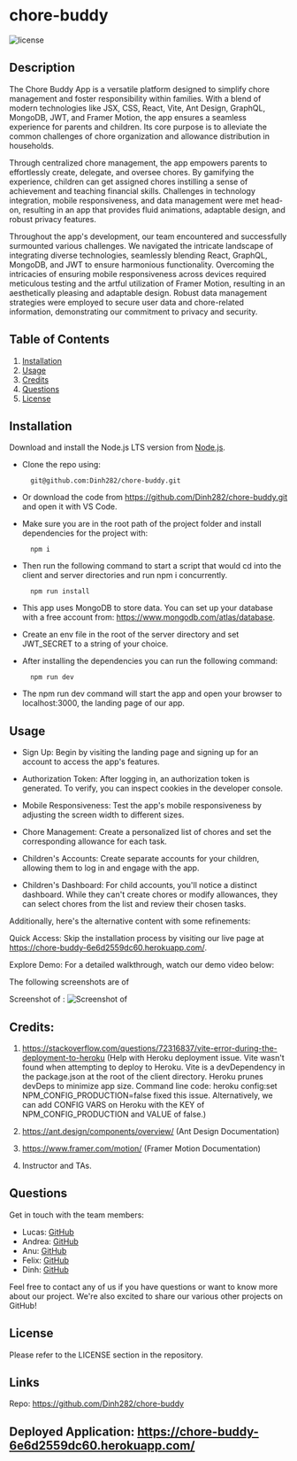 # chore-buddy

![license](https://img.shields.io/badge/License-MIT-yellowgreen)

## Description

The Chore Buddy App is a versatile platform designed to simplify chore management and foster responsibility within families. With a blend of modern technologies like JSX, CSS, React, Vite, Ant Design, GraphQL, MongoDB, JWT, and Framer Motion, the app ensures a seamless experience for parents and children. Its core purpose is to alleviate the common challenges of chore organization and allowance distribution in households.

Through centralized chore management, the app empowers parents to effortlessly create, delegate, and oversee chores. By gamifying the experience, children can get assigned chores instilling a sense of achievement and teaching financial skills. Challenges in technology integration, mobile responsiveness, and data management were met head-on, resulting in an app that provides fluid animations, adaptable design, and robust privacy features.

Throughout the app's development, our team encountered and successfully surmounted various challenges. We navigated the intricate landscape of integrating diverse technologies, seamlessly blending React, GraphQL, MongoDB, and JWT to ensure harmonious functionality. Overcoming the intricacies of ensuring mobile responsiveness across devices required meticulous testing and the artful utilization of Framer Motion, resulting in an aesthetically pleasing and adaptable design. Robust data management strategies were employed to secure user data and chore-related information, demonstrating our commitment to privacy and security.


## Table of Contents
1. [Installation](#installation)
2. [Usage](#usage)
3. [Credits](#credits)
4. [Questions](#questions)  
5. [License](#license)


## Installation
 Download and install the Node.js LTS version from [Node.js](https://nodejs.org/en).
- Clone the repo using:

        git@github.com:Dinh282/chore-buddy.git

- Or download the code from https://github.com/Dinh282/chore-buddy.git and
open it with VS Code.  
- Make sure you are in the root path of the project folder and install dependencies for the project with:

        npm i

- Then run the following command to start a script that would cd into the client and server directories and run npm i concurrently. 

        npm run install

- This app uses MongoDB to store data. You can set up your database with a free account from: https://www.mongodb.com/atlas/database.

- Create an env file in the root of the server directory and set JWT_SECRET to a string of your choice. 

- After installing the dependencies you can run the following command:

        npm run dev

- The npm run dev command will start the app and open your browser to localhost:3000, the landing page of our app. 


## Usage

- Sign Up: Begin by visiting the landing page and signing up for an account to access the app's features.

- Authorization Token: After logging in, an authorization token is generated. To verify, you can inspect cookies in the developer console.

- Mobile Responsiveness: Test the app's mobile responsiveness by adjusting the screen width to different sizes.

- Chore Management: Create a personalized list of chores and set the corresponding allowance for each task.

- Children's Accounts: Create separate accounts for your children, allowing them to log in and engage with the app.

- Children's Dashboard: For child accounts, you'll notice a distinct dashboard. While they can't create chores or modify allowances, they can select chores from the list and review their chosen tasks.

Additionally, here's the alternative content with some refinements:

Quick Access: Skip the installation process by visiting our live page at https://chore-buddy-6e6d2559dc60.herokuapp.com/.

Explore Demo: For a detailed walkthrough, watch our demo video below:




The following screenshots are of 

Screenshot of :
![Screenshot of ]()


## Credits:
1. https://stackoverflow.com/questions/72316837/vite-error-during-the-deployment-to-heroku (Help with Heroku deployment issue. Vite wasn't found when attempting to deploy to Heroku. Vite is a devDependency in the package.json at the root of the client directory. Heroku prunes devDeps to minimize app size. Command line code: heroku config:set NPM_CONFIG_PRODUCTION=false fixed this issue. Alternatively, we can add CONFIG VARS on Heroku with the KEY of NPM_CONFIG_PRODUCTION and VALUE of false.)

2. https://ant.design/components/overview/ (Ant Design Documentation)

3. https://www.framer.com/motion/ (Framer Motion Documentation)

4. Instructor and TAs.

## Questions
Get in touch with the team members:

- Lucas: [GitHub](https://github.com/skywalkah)
- Andrea: [GitHub](https://github.com/anicrob)
- Anu: [GitHub](https://github.com/anup2307)
- Felix: [GitHub](https://github.com/FelixW01)
- Dinh: [GitHub](https://github.com/Dinh282)

Feel free to contact any of us if you have questions or want to know more about our project. We're also excited to share our various other projects on GitHub!


## License

Please refer to the LICENSE section in the repository.

## Links

Repo: https://github.com/Dinh282/chore-buddy

Deployed Application: https://chore-buddy-6e6d2559dc60.herokuapp.com/
---